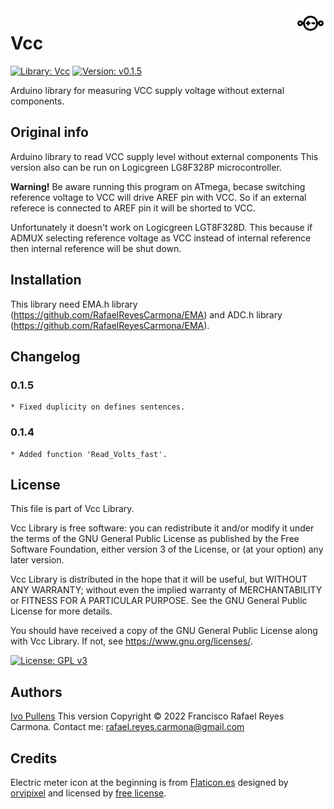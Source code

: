 <img src="img/voltaje.png" width=48 height=48 align="right">

# Vcc #
[![Library: Vcc](https://img.shields.io/badge/Library-Vcc-red?style=for-the-badge&logo=Arduino)](README.md)
[![Version: v0.1.5](https://img.shields.io/badge/Version-v0.1.5-blue?style=for-the-badge&logo=v)]()

Arduino library for measuring VCC supply voltage without external components.

## Original info ##

Arduino library to read VCC supply level without external components
This version also can be run on Logicgreen LG8F328P microcontroller.

<b>Warning!</b> Be aware running this program on ATmega, becase switching reference voltage to VCC will drive AREF pin with VCC. So if an external referece is connected to AREF pin it will be shorted to VCC.

Unfortunately it doesn't work on Logicgreen LGT8F328D. This because if ADMUX selecting reference voltage as VCC instead of internal reference then internal reference will be shut down.

## Installation ##
This library need EMA.h library (https://github.com/RafaelReyesCarmona/EMA) and ADC.h library (https://github.com/RafaelReyesCarmona/EMA). 

## Changelog

### 0.1.5
    * Fixed duplicity on defines sentences.

### 0.1.4
    * Added function 'Read_Volts_fast'.

## License ##

This file is part of Vcc Library.

Vcc Library is free software: you can redistribute it and/or modify it under the terms of the GNU General Public License as published by the Free Software Foundation, either version 3 of the License, or (at your option) any later version.

Vcc Library is distributed in the hope that it will be useful, but WITHOUT ANY WARRANTY; without even the implied warranty of MERCHANTABILITY or FITNESS FOR A PARTICULAR PURPOSE.  See the GNU General Public License for more details.

You should have received a copy of the GNU General Public License along with Vcc Library.  If not, see <https://www.gnu.org/licenses/>.

[![License: GPL v3](https://img.shields.io/badge/License-GPLv3-blue.svg)](LICENSE)

## Authors ##
[Ivo Pullens](https://github.com/Yveaux/Arduino_Vcc)
This version Copyright © 2022 Francisco Rafael Reyes Carmona.
Contact me: rafael.reyes.carmona@gmail.com

## Credits ##

Electric meter icon at the beginning is from [Flaticon.es](https://www.flaticon.es) designed by [orvipixel](https://www.flaticon.es/autores/orvipixel)
and licensed by [free license](img/license.pdf).
